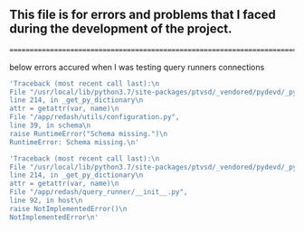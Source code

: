 ## This file is for errors and problems that I faced during the development of the project.
```bash
=============================================================================== 760 passed, 137 warnings in 578.37s (0:09:38) ===============================================================================
```

below errors accured when I was testing query runners connections
```bash
'Traceback (most recent call last):\n  
File "/usr/local/lib/python3.7/site-packages/ptvsd/_vendored/pydevd/_pydevd_bundle/pydevd_resolver.py", 
line 214, in _get_py_dictionary\n    
attr = getattr(var, name)\n  
File "/app/redash/utils/configuration.py", 
line 39, in schema\n    
raise RuntimeError("Schema missing.")\n
RuntimeError: Schema missing.\n'

'Traceback (most recent call last):\n  
File "/usr/local/lib/python3.7/site-packages/ptvsd/_vendored/pydevd/_pydevd_bundle/pydevd_resolver.py", 
line 214, in _get_py_dictionary\n    
attr = getattr(var, name)\n  
File "/app/redash/query_runner/__init__.py", 
line 92, in host\n    
raise NotImplementedError()\n
NotImplementedError\n'
```